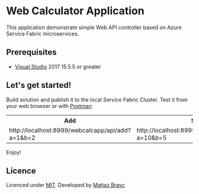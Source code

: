 # Web Calculator Application
This application demonstrate simple Web API controller based on Azure Service Fabric microservices.

## Prerequisites
- [Visual Studio](https://www.visualstudio.com/vs/community) 2017 15.5.5 or greater

## Let's get started!
Build solution and publish it to the local Service Fabric Cluster. Test it from your web browser or with [Postman](https://getpostman.com):
<table>
<tr>
	<th align="center">Add</th>
	<th align="center">Subtract</th>
</tr>
<tr>
	<td align="left">http://localhost:8999/webcalcapp/api/add?a=1&b=2</td>
	<td align="left">http://localhost:8999/webcalcapp/api/subtract?a=10&b=5</td>
</tr>
</table>

Enjoy!

## Licence

Licenced under [MIT](http://opensource.org/licenses/mit-license.php).
Developed by [Matjaz Bravc](https://si.linkedin.com/in/matjazbravc)

